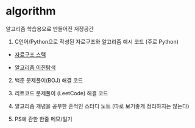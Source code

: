 # algorithm
알고리즘 학습용으로 만들어진 저장공간

1. C언어/Python으로 작성된 자료구조와 알고리즘 예시 코드 (주로 Python)

  * [자료구조 스택](https://github.com/yeseoLee/algorithm/blob/main/DataStructure/DataStructure.md)

  * [알고리즘 이진탐색](https://velog.io/@yeseolee/%ED%8C%8C%EC%9D%B4%EC%8D%AC-%EC%95%8C%EA%B3%A0%EB%A6%AC%EC%A6%98-Binary-Search%EC%9D%B4%EB%B6%84%ED%83%90%EC%83%89)


2. 백준 문제풀이(BOJ) 해결 코드

3. 리트코드 문제풀이 (LeetCode) 해결 코드

4. 알고리즘 개념을 공부한 흔적인 스터디 노트 (따로 보기좋게 정리하지는 않는다)

5. PS에 관한 한줄 메모/일기



